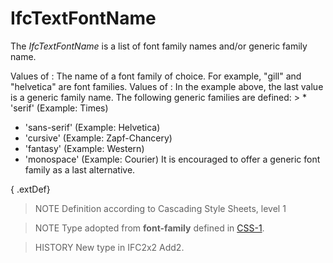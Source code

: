 # IfcTextFontName

The _IfcTextFontName_ is a list of font family names and/or generic family name.

Values of **<family-name>**: The name of a font family of choice. For example, "gill" and "helvetica" are font families.
Values of **<generic-family>**: In the example above, the last value is a generic family name. The following generic families are defined: > * 'serif' (Example: Times)

* 'sans-serif' (Example: Helvetica)
* 'cursive' (Example: Zapf-Chancery)
* 'fantasy' (Example: Western)
* 'monospace' (Example: Courier)
It is encouraged to offer a generic font family as a last alternative.

{ .extDef}
> NOTE  Definition according to Cascading Style Sheets, level 1

> NOTE  Type adopted from **font-family** defined in [CSS-1](../../../bibliography.htm#CSS1).

> HISTORY  New type in IFC2x2 Add2.

